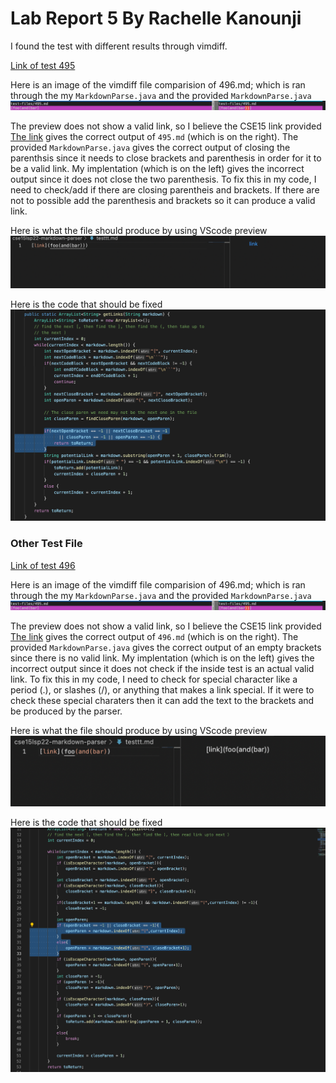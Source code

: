 # Lab Report 5 By Rachelle Kanounji 

I found the test with different results through vimdiff. 

[Link of test 495](https://github.com/nidhidhamnani/markdown-parser/blob/c7680904bc390e500c7c98e4789d1410249c2982/test-files/495.md?plain=1)

Here is an image of the vimdiff file comparision of 496.md; which is ran through the my ```MarkdownParse.java``` and the provided ```MarkdownParse.java``` 
![495](fianl.png)


The preview does not show a valid link, so I believe the CSE15 link provided [The link](https://github.com/nidhidhamnani/markdown-parser.git) gives the correct output of ```495.md``` (which is on the right). The provided ```MarkdownParse.java``` gives the correct output of closing the parenthsis since it needs to close brackets and parenthesis in order for it to be a valid link. My implentation (which is on the left) gives the incorrect output since it does not close the two parenthesis. To fix this in my code, I need to check/add if there are closing parentheis and brackets. If there are not to possible add the parenthesis and brackets so it can produce a valid link. 

Here is what the file should produce by using VScode preview 
![495](outfi.png)

Here is the code that should be fixed
![495](fiiii.png)

### Other Test File 
[Link of test 496](https://github.com/nidhidhamnani/markdown-parser/blob/c7680904bc390e500c7c98e4789d1410249c2982/test-files/496.md)

Here is an image of the vimdiff file comparision of 496.md; which is ran through the my ```MarkdownParse.java``` and the provided ```MarkdownParse.java``` 
![496](fianl.png)

The preview does not show a valid link, so I believe the CSE15 link provided [The link](https://github.com/nidhidhamnani/markdown-parser.git) gives the correct output of ```496.md``` (which is on the right). The provided ```MarkdownParse.java``` gives the correct output of an empty brackets since there is no valid link. My implentation (which is on the left) gives the incorrect output since it does not check if the inside test is an actual valid link. To fix this in my code, I need to check for special character like a period (.), or slashes (/), or anything that makes a link special. If it were to check these special charaters then it can add the text to the brackets and be produced by the parser.  

Here is what the file should produce by using VScode preview 
![496](ahh.png)

Here is the code that should be fixed
![496](bro.png)
